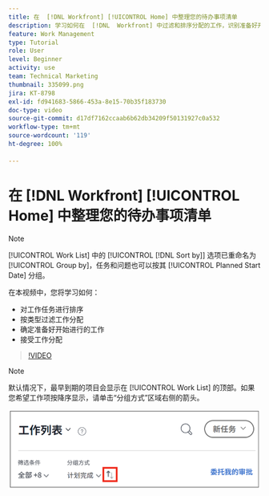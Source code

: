 ```yaml
---
title: 在  [!DNL Workfront] [!UICONTROL Home] 中整理您的待办事项清单
description: 学习如何在  [!DNL  Workfront] 中过滤和排序分配的工作，识别准备好开始进行的工作，以及接受工作分配。
feature: Work Management
type: Tutorial
role: User
level: Beginner
activity: use
team: Technical Marketing
thumbnail: 335099.png
jira: KT-8798
exl-id: fd941683-5866-453a-8e15-70b35f183730
doc-type: video
source-git-commit: d17df7162ccaab6b62db34209f50131927c0a532
workflow-type: tm+mt
source-wordcount: '119'
ht-degree: 100%

---
```


# 在 [!DNL Workfront] [!UICONTROL Home] 中整理您的待办事项清单

>[!NOTE]
>
>[!UICONTROL Work List] 中的 [!UICONTROL [!DNL Sort by]] 选项已重命名为 [!UICONTROL Group by]，任务和问题也可以按其 [!UICONTROL Planned Start Date] 分组。

在本视频中，您将学习如何：

* 对工作任务进行排序
* 按类型过滤工作分配
* 确定准备好开始进行的工作
* 接受工作分配

>[!VIDEO](https://video.tv.adobe.com/v/335099/?quality=12&learn=on&enablevpops)

>[!NOTE]
>
>默认情况下，最早到期的项目会显示在 [!UICONTROL Work List] 的顶部。如果您希望工作项按降序显示，请单击“分组方式”区域右侧的箭头。

![显示按截止日期分组的工作列表的屏幕图像。](assets/work-list-arrows.png)
